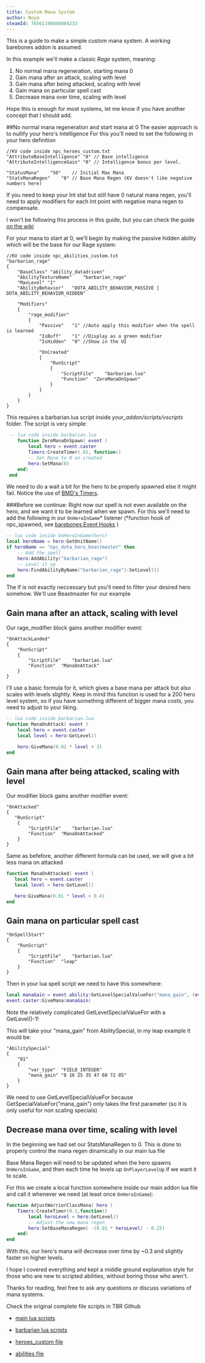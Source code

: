 ```yaml
---
title: Custom Mana System
author: Noya
steamId: 76561198046984233
---
```


This is a guide to make a simple custom mana system. A working barebones addon is assumed. 

In this example we'll make a classic *Rage* system, meaning:
1. No normal mana regeneration, starting mana 0
2. Gain mana after an attack, scaling with level 
3. Gain mana after being attacked, scaling with level
4. Gain mana on particular spell cast
5. Decrease mana over time, scaling with level

Hope this is enough for most systems, let me know if you have another concept that I should add.


##No normal mana regeneration and start mana at 0
 The easier approach is to nullify your hero's Intelligence
 For this you'll need to set the following in your hero definition


~~~
//KV code inside npc_heroes_custom.txt
"AttributeBaseIntelligence" "0" // Base intelligence
"AttributeIntelligenceGain" "0" // Intelligence bonus per level.
   
"StatusMana"	"50"    // Initial Max Mana
"StatsManaRegen"	"0"	// Base Mana Regen (KV doesn't like negative numbers here) 
~~~

If you need to keep your Int stat but still have 0 natural mana regen, you'll need to apply modifiers for each Int point with negative mana regen to compensate. 

I won't be following this process in this guide, but you can check the guide [on the wiki](https://developer.valvesoftware.com/wiki/Dota_2_Workshop_Tools/Scripting/Using_Bitfields_To_Adjust_Stat_Value_Bonuses)

For your mana to start at 0, we'll begin by making the passive hidden ability which will be the base for our Rage system:


~~~
//KV code inside npc_abilities_custom.txt
"barbarian_rage" 
{
    "BaseClass" "ability_datadriven"
    "AbilityTextureName"	"barbarian_rage"
    "MaxLevel" "1"
    "AbilityBehavior"	"DOTA_ABILITY_BEHAVIOR_PASSIVE | DOTA_ABILITY_BEHAVIOR_HIDDEN"

    "Modifiers"
    { 
        "rage_modifier"
        {
            "Passive"	"1"	//Auto apply this modifier when the spell is learned
            "IsBuff"	"1"	//Display as a green modifier
            "IsHidden"	"0"	//Show in the UI

            "OnCreated"
            {
                "RunScript"
                {
                    "ScriptFile"	"barbarian.lua"
                    "Function"	"ZeroManaOnSpawn"
                }
            }
        }
    }
}
~~~


This requires a barbarian.lua script inside *your_addon/scripts/vscripts* folder.
The script is very simple:

~~~lua
 -- lua code inside barbarian.lua
    function ZeroManaOnSpawn( event ) 
        local hero = event.caster
        Timers:CreateTimer(.01, function()
        -- Set Mana to 0 on created
        hero:SetMana(0)
    end)
 end
~~~

We need to do a wait a bit for the hero to be properly spawned else it might fail. Notice the use of [BMD's Timers](https://github.com/bmddota/barebones/blob/source2/game/dota_addons/barebones/scripts/vscripts/timers.lua).

###Before we continue:
Right now our spell is not even available on the hero, and we want it to be learned when we spawn.
 For this we'll need to add the following in our `OnHeroInGame`* listener (*function hook of npc_spawned, see [barebones Event Hooks](https://github.com/bmddota/barebones/blob/source2/game/dota_addons/barebones/scripts/vscripts/barebones.lua#L443) )


~~~lua
-- lua code inside OnHeroInGame(hero)
local heroName = hero:GetUnitName()
if heroName == "npc_dota_hero_beastmaster" then
    -- Add the spell
    hero:AddAbility("barbarian_rage")
    -- Level it up
    hero:FindAbilityByName("barbarian_rage"):SetLevel(1)
end
~~~

The if is not exactly neccessary but you'll need to filter your desired hero somehow. We'll use Beastmaster for our example


## Gain mana after an attack, scaling with level 

Our rage_modifier block gains another modifier event:

~~~
"OnAttackLanded"
{
    "RunScript"
    {
        "ScriptFile"	"barbarian.lua"
        "Function"	"ManaOnAttack"
    }
} 
~~~

I'll use a basic formula for it, which gives a base mana per attack but also scales with levels slightly.
Keep in mind this function is used for a 200 hero level system, so if you have something different of bigger mana costs, you need to adjust to your liking.

~~~lua
-- lua code inside barbarian.lua
function ManaOnAttack( event )
    local hero = event.caster
    local level = hero:GetLevel()

    hero:GiveMana(0.01 * level + 3)
end
~~~


## Gain mana after being attacked, scaling with level

Our modifier block gains another modifier event:
~~~
"OnAttacked"
{
   "RunScript"
    {
        "ScriptFile"	"barbarian.lua"
        "Function"	"ManaOnAttacked"
    }
}
~~~

Same as befefore, another different formula can be used, we will give a bit less mana on attacked

~~~lua
function ManaOnAttacked( event )
   local hero = event.caster
   local level = hero:GetLevel()

   hero:GiveMana(0.01 * level + 0.4)
end
~~~


## Gain mana on particular spell cast

~~~
"OnSpellStart" 
{
    "RunScript"
    { 
        "ScriptFile"	"barbarian.lua"
        "Function"	"leap"
    }
}
~~~

Then in your lua spell script we need to have this somewhere:

~~~lua
local manaGain = event.ability:GetLevelSpecialValueFor("mana_gain", (event.ability:GetLevel()-1))
event.caster:GiveMana(manaGain)
~~~

Note the relatively complicated GetLevelSpecialValueFor with a GetLevel()-1! 

This will take your "mana_gain" from AbilitySpecial, in my leap example it would be:

~~~
"AbilitySpecial"
{
    "01"
    {
        "var_type"	"FIELD_INTEGER"
        "mana_gain"	"8 16 25 35 47 60 72 85"
    }
}
~~~

We need to use GetLevelSpecialValueFor because GetSpecialValueFor("mana_gain") only takes the first parameter (so it is only useful for non scaling specials)


## Decrease mana over time, scaling with level

In the beginning we had set our StatsManaRegen to 0. This is done to properly control the mana regen dinamically in our main lua file

Base Mana Regen will need to be updated when the hero spawns `OnHeroInGame`, and then each time he levels up `OnPlayerLevelUp` if we want it to scale.

For this we create a local function somewhere inside our main addon lua file and call it whenever we need (at least once `OnHeroInGame`):

~~~lua
function AdjustWarriorClassMana( hero ) 
    Timers:CreateTimer(0.1,function() 
        local heroLevel = hero:GetLevel()
        -- Adjust the new mana regen
        hero:SetBaseManaRegen( -(0.01 * heroLevel) - 0.25)
    end)
end

~~~

With this, our hero's mana will decrease over time by ~0.3 and slightly faster on higher levels.


I hope I covered everything and kept a middle ground explanation style for those who are new to scripted abilities, without boring those who aren't.

Thanks for reading, feel free to ask any questions or discuss variations of mana systems.

Check the original complete file scripts in TBR Github

* [main lua scripts](https://github.com/Aleteh/TBR3/blob/master/scripts/vscripts/tbr.lua)

* [barbarian lua scripts](https://github.com/Aleteh/TBR3/blob/master/scripts/vscripts/abilities/barbarian.lua)

* [heroes_custom file](https://github.com/Aleteh/TBR3/blob/master/scripts/npc/npc_heroes_custom.txt)

* [abilities file](https://github.com/Aleteh/TBR3/blob/master/scripts/npc/npc_abilities_custom.txt)

